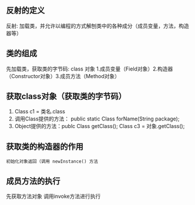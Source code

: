 ## 反射的定义
 反射: 加载类，并允许以编程的方式解刨类中的各种成分（成员变量，方法，构造器等）

## 类的组成
   先加载类，获取类的字节码: class 对象
  1.成员变量（Field对象）2.构造器（Constructor对象）3.成员方法（Method对象）


## 获取class对象（获取类的字节码）
  1. Class c1 = 类名.class
  2. 调用Class提供的方法： public static Class forName(String package);
  3. Object提供的方法：publc Class getClass(); Class c3 = 对象.getClass();

## 获取类的构造器的作用
	初始化对象返回（调用 newInstance() 方法

## 成员方法的执行
 先获取方法对象 调用invoke方法进行执行




 	
